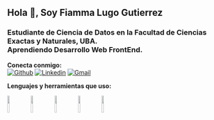 ## Hola 👋, Soy Fiamma Lugo Gutierrez
<h3>
    Estudiante de Ciencia de Datos en la Facultad de Ciencias Exactas y Naturales, UBA. 
    <br /> 
    Aprendiendo Desarrollo Web FrontEnd.
</h3>

**Conecta conmigo:**
<br />
[![Github](https://img.shields.io/badge/-Github-000?style=flat&logo=Github&logoColor=white)](https://github.com/AntonellaLG)
[![Linkedin](https://img.shields.io/badge/-LinkedIn-blue?style=flat&logo=Linkedin&logoColor=white)](https://www.linkedin.com/in/falugogutierrez/)
[![Gmail](https://img.shields.io/badge/-Gmail-c14438?style=flat&logo=Gmail&logoColor=white)](mailto:fiammaantonella.falg@gmail.com)

**Lenguajes y herramientas que uso:** 
<p> 
    <code><img width="10%" src="https://www.vectorlogo.zone/logos/w3_html5/w3_html5-ar21.svg"></code>
    <code><img width="10%" src="https://www.vectorlogo.zone/logos/w3_css/w3_css-ar21.svg"></code>
    <code><img width="10%" src="https://www.vectorlogo.zone/logos/javascript/javascript-ar21.svg"></code>
    <code><img width="10%" src="https://www.vectorlogo.zone/logos/reactjs/reactjs-ar21.svg"></code>
    <code><img width="10%" src="https://www.vectorlogo.zone/logos/getbootstrap/getbootstrap-ar21.svg"></code>
</p>

